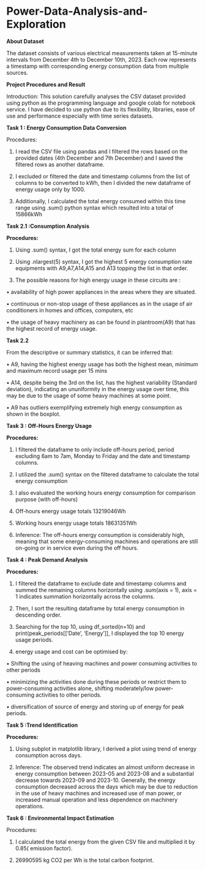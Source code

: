 # Power-Data-Analysis-and-Exploration

**About Dataset**

The dataset consists of various electrical measurements taken at 15-minute intervals from December 4th to December 10th, 2023. Each row represents a timestamp with corresponding energy consumption data from multiple sources.

**Project Procedures and Result**

Introduction: This solution carefully analyses the CSV dataset provided using python as the programming language and google colab for notebook service. I have decided to use python due to its flexibility, libraries, ease of use and performance especially with time series datasets.

**Task 1 : Energy Consumption Data Conversion**

Procedures:

1)	I read the CSV file using pandas and I filtered the rows based on the provided dates (4th December and 7th December) and I saved the filtered rows as another dataframe.
   
2)	I excluded or filtered the date and timestamp columns from the list of columns to be converted to kWh, then I divided the new dataframe of energy usage only by 1000.

3)	Additionally, I calculated the total energy consumed within this time range using .sum() python syntax which resulted into a total of  15866kWh


**Task 2.1 :Consumption Analysis**

**Procedures:**

1)	Using .sum() syntax, I got the total energy sum for each column
   
2)	Using .nlargest(5) syntax, I got the highest 5 energy consumption rate equipments with A9,A7,A14,A15 and A13 topping the list in that order.
   
3)	The possible reasons for high energy usage in these circuits are :
   
•	availability of high power appliances in the areas where they are situated.

•	continuous or non-stop usage of these appliances as in the usage of air conditioners in homes and offices, computers, etc

•	the usage of heavy machinery as can be found in plantroom(A9) that has the highest record of energy usage.


**Task 2.2**

From the descriptive or summary statistics, it can be inferred that:

•	A9, having the highest energy usage has both the highest mean, minimum and maximum record usage per 15 mins

•	A14, despite being the 3rd on the list, has the highest variability (Standard deviation), indicating an ununiformity in the energy usage over time, this may be due to the usage of some heavy machines at some point.

•	A9 has outliers exemplifying extremely high energy consumption as shown in the boxplot.

**Task 3 : Off-Hours Energy Usage**

**Procedures:**

1)	I filtered the dataframe to only include off-hours period, period excluding 6am to 7am, Monday to Friday and the date and timestamp columns.

2)	I utilized the .sum() syntax on the filtered dataframe to calculate the total energy consumption

3)	I also evaluated the working hours energy consumption for comparison purpose (with off-hours)

4)	Off-hours energy usage totals 13219046Wh

5)	Working hours energy usage totals 18631351Wh

6)	Inference: The off-hours energy consumption is considerably high, meaning that some energy-consuming machines and operations are still on-going or in service even during the off hours.
   
**Task 4 : Peak Demand Analysis**

**Procedures:**

1)	I filtered the dataframe to exclude date and timestamp columns and summed the remaining columns horizontally using .sum(axis = 1), axis = 1 indicates summation horizontally across the columns.

2)	Then, I sort the resulting dataframe by total energy consumption in descending order.

3)	Searching for the top 10, using df_sorted(n=10) and print(peak_periods[[‘Date’, ‘Energy’]], I displayed the top 10 energy usage periods.

4)	energy usage and cost can be optimised by:

•	Shifting the using of heaving machines and power consuming activities to other periods

•	minimizing the activities done during these periods or restrict them to power-consuming activities alone, shifting moderately/low power-consuming activities to other periods.

•	diversification of source of energy and storing up of energy for peak periods.

**Task 5 :Trend Identification**

**Procedures:**

1)	Using subplot in matplotlib library, I derived a plot using trend of energy consumption across days.

2)	Inference: The observed trend indicates an almost uniform decrease in energy consumption between 2023-05 and 2023-08 and a substantial decrease towards 2023-09 and 2023-10. Generally, the energy consumption decreased across the days which may be due to reduction in the use of heavy machines and increased use of man power, or increased manual operation and less dependence on machinery operations. 

**Task 6 : Environmental Impact Estimation**

Procedures: 

1)	I calculated the total energy from the given CSV file  and multiplied it by 0.85( emission factor).
   
2)	26990595 kg CO2 per Wh is the total carbon footprint.





